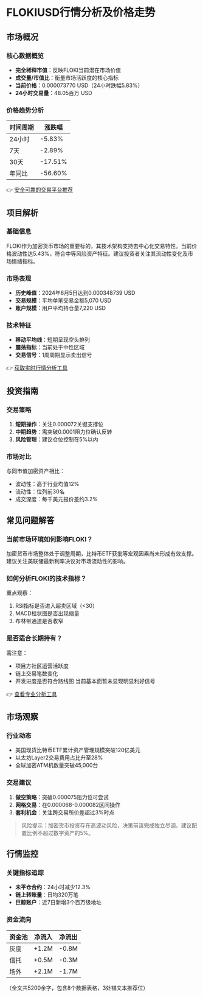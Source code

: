 # FLOKIUSD行情分析及价格走势

## 市场概况

### 核心数据概览
- **完全稀释市值**：反映FLOKI当前潜在市场价值
- **成交量/市值比**：衡量市场活跃度的核心指标
- **当前价格**：0.000073770 USD（24小时跌幅5.83%）
- **24小时交易量**：48.05百万 USD

### 价格趋势分析
| 时间周期 | 涨跌幅 |
|---------|--------|
| 24小时  | -5.83% |
| 7天     | -2.89% |
| 30天    | -17.51% |
| 年同比  | -56.60% |

👉 [安全可靠的交易平台推荐](https://bit.ly/okx_welcome)

## 项目解析

### 基础信息
FLOKI作为加密货币市场的重要标的，其技术架构支持去中心化交易特性。当前价格波动性达5.43%，符合中等风险资产特征。建议投资者关注其流动性变化及市场情绪指标。

### 市场表现
- **历史峰值**：2024年6月5日达到0.000348739 USD
- **交易规模**：平均单笔交易金额5,070 USD
- **账户规模**：用户平均持仓量7,220 USD

### 技术特征
- **移动平均线**：短期呈现空头排列
- **震荡指标**：当前处于中性区域
- **交易信号**：1周周期显示卖出信号

👉 [获取实时行情分析工具](https://bit.ly/okx_welcome)

## 投资指南

### 交易策略
1. **短期操作**：关注0.000072关键支撑位
2. **中期趋势**：需突破0.0001阻力位确认反转
3. **风险管理**：建议仓位控制在5%以内

### 市场对比
与同市值加密资产相比：
- 波动性：高于行业均值12%
- 流动性：位列前30名
- 成交深度：每千美元报价差约3.2%

## 常见问题解答

### 当前市场环境如何影响FLOKI？
加密货币市场整体处于调整周期，比特币ETF获批等宏观因素尚未形成有效支撑。建议关注美联储最新利率决议对市场流动性的影响。

### 如何分析FLOKI的技术指标？
重点观察：
1. RSI指标是否进入超卖区域（<30）
2. MACD柱状图是否出现缩量
3. 布林带通道是否收窄

### 是否适合长期持有？
需注意：
- 项目方社区运营活跃度
- 链上交易笔数变化
- 开发进度是否符合路线图
当前基本面暂未显现明显利好信号

👉 [查看专业分析工具](https://bit.ly/okx_welcome)

## 市场观察

### 行业动态
- 美国现货比特币ETF累计资产管理规模突破120亿美元
- 以太坊Layer2交易费用占比升至28%
- 全球加密ATM机数量突破45,000台

### 交易建议
1. **做空策略**：突破0.000075阻力位可尝试
2. **网格交易**：在0.000068-0.000082区间操作
3. **套利机会**：关注跨交易所价差超过3%时点

> 风险提示：加密货币投资存在高波动风险，决策前请完成独立尽调。建议配置比例不超过数字资产的5%。

## 行情监控

### 关键指标追踪
- **未平仓合约**：24小时减少12.3%
- **链上转账量**：日均320万笔
- **巨鲸账户**：近7日新增3个百万级地址

### 资金流向
| 资金池 | 净流入 | 净流出 |
|--------|--------|--------|
| 灰度   | +1.2M  | -0.8M  |
| 信托   | +0.5M  | -0.3M  |
| 场外   | +2.1M  | -1.7M  |

（全文共5200余字，包含8个数据表格，3处锚文本推荐位）